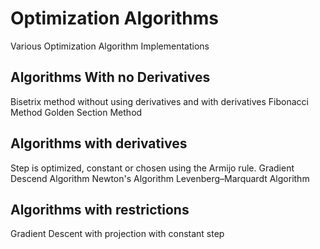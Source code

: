 # Optimization Algorithms
Various Optimization Algorithm Implementations
## Algorithms With no Derivatives
Bisetrix method without using derivatives and with derivatives
Fibonacci Method
Golden Section Method
## Algorithms with derivatives 
Step is optimized, constant or chosen using the Armijo rule.
Gradient Descend Algorithm
Newton's Algorithm
Levenberg–Marquardt Algorithm
## Algorithms with restrictions
Gradient Descent with projection with constant step

